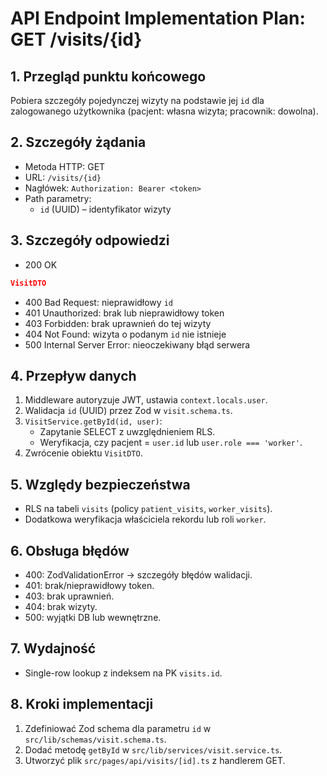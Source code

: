 # API Endpoint Implementation Plan: GET /visits/{id}

## 1. Przegląd punktu końcowego

Pobiera szczegóły pojedynczej wizyty na podstawie jej `id` dla zalogowanego użytkownika (pacjent: własna wizyta; pracownik: dowolna).

## 2. Szczegóły żądania

- Metoda HTTP: GET
- URL: `/visits/{id}`
- Nagłówek: `Authorization: Bearer <token>`
- Path parametry:
  - `id` (UUID) – identyfikator wizyty

## 3. Szczegóły odpowiedzi

- 200 OK

```json
VisitDTO
```

- 400 Bad Request: nieprawidłowy `id`
- 401 Unauthorized: brak lub nieprawidłowy token
- 403 Forbidden: brak uprawnień do tej wizyty
- 404 Not Found: wizyta o podanym `id` nie istnieje
- 500 Internal Server Error: nieoczekiwany błąd serwera

## 4. Przepływ danych

1. Middleware autoryzuje JWT, ustawia `context.locals.user`.
2. Walidacja `id` (UUID) przez Zod w `visit.schema.ts`.
3. `VisitService.getById(id, user)`:
   - Zapytanie SELECT z uwzględnieniem RLS.
   - Weryfikacja, czy pacjent = `user.id` lub `user.role === 'worker'`.
4. Zwrócenie obiektu `VisitDTO`.

## 5. Względy bezpieczeństwa

- RLS na tabeli `visits` (policy `patient_visits`, `worker_visits`).
- Dodatkowa weryfikacja właściciela rekordu lub roli `worker`.

## 6. Obsługa błędów

- 400: ZodValidationError → szczegóły błędów walidacji.
- 401: brak/nieprawidłowy token.
- 403: brak uprawnień.
- 404: brak wizyty.
- 500: wyjątki DB lub wewnętrzne.

## 7. Wydajność

- Single-row lookup z indeksem na PK `visits.id`.

## 8. Kroki implementacji

1. Zdefiniować Zod schema dla parametru `id` w `src/lib/schemas/visit.schema.ts`.
2. Dodać metodę `getById` w `src/lib/services/visit.service.ts`.
3. Utworzyć plik `src/pages/api/visits/[id].ts` z handlerem GET.
